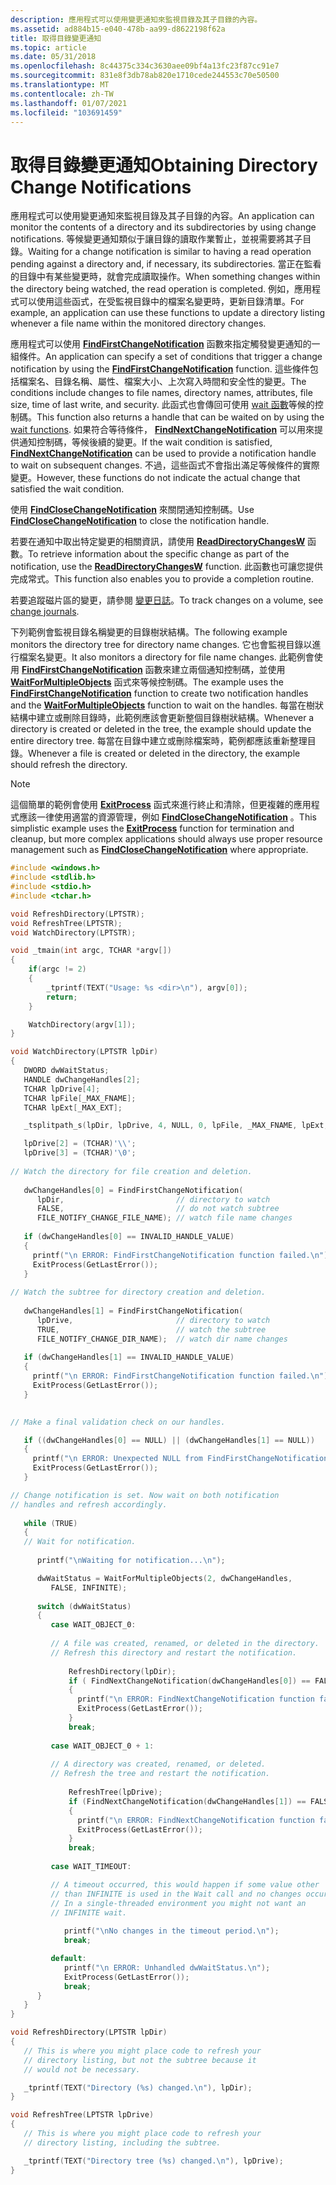 ```yaml
---
description: 應用程式可以使用變更通知來監視目錄及其子目錄的內容。
ms.assetid: ad884b15-e040-478b-aa99-d8622198f62a
title: 取得目錄變更通知
ms.topic: article
ms.date: 05/31/2018
ms.openlocfilehash: 8c44375c334c3630aee09bf4a13fc23f87cc91e7
ms.sourcegitcommit: 831e8f3db78ab820e1710cede244553c70e50500
ms.translationtype: MT
ms.contentlocale: zh-TW
ms.lasthandoff: 01/07/2021
ms.locfileid: "103691459"
---
```

# <a name="obtaining-directory-change-notifications"></a><span data-ttu-id="68b47-103">取得目錄變更通知</span><span class="sxs-lookup"><span data-stu-id="68b47-103">Obtaining Directory Change Notifications</span></span>

<span data-ttu-id="68b47-104">應用程式可以使用變更通知來監視目錄及其子目錄的內容。</span><span class="sxs-lookup"><span data-stu-id="68b47-104">An application can monitor the contents of a directory and its subdirectories by using change notifications.</span></span> <span data-ttu-id="68b47-105">等候變更通知類似于讓目錄的讀取作業暫止，並視需要將其子目錄。</span><span class="sxs-lookup"><span data-stu-id="68b47-105">Waiting for a change notification is similar to having a read operation pending against a directory and, if necessary, its subdirectories.</span></span> <span data-ttu-id="68b47-106">當正在監看的目錄中有某些變更時，就會完成讀取操作。</span><span class="sxs-lookup"><span data-stu-id="68b47-106">When something changes within the directory being watched, the read operation is completed.</span></span> <span data-ttu-id="68b47-107">例如，應用程式可以使用這些函式，在受監視目錄中的檔案名變更時，更新目錄清單。</span><span class="sxs-lookup"><span data-stu-id="68b47-107">For example, an application can use these functions to update a directory listing whenever a file name within the monitored directory changes.</span></span>

<span data-ttu-id="68b47-108">應用程式可以使用 [**FindFirstChangeNotification**](/windows/desktop/api/FileAPI/nf-fileapi-findfirstchangenotificationa) 函數來指定觸發變更通知的一組條件。</span><span class="sxs-lookup"><span data-stu-id="68b47-108">An application can specify a set of conditions that trigger a change notification by using the [**FindFirstChangeNotification**](/windows/desktop/api/FileAPI/nf-fileapi-findfirstchangenotificationa) function.</span></span> <span data-ttu-id="68b47-109">這些條件包括檔案名、目錄名稱、屬性、檔案大小、上次寫入時間和安全性的變更。</span><span class="sxs-lookup"><span data-stu-id="68b47-109">The conditions include changes to file names, directory names, attributes, file size, time of last write, and security.</span></span> <span data-ttu-id="68b47-110">此函式也會傳回可使用 [wait 函數](/windows/desktop/Sync/wait-functions)等候的控制碼。</span><span class="sxs-lookup"><span data-stu-id="68b47-110">This function also returns a handle that can be waited on by using the [wait functions](/windows/desktop/Sync/wait-functions).</span></span> <span data-ttu-id="68b47-111">如果符合等待條件， [**FindNextChangeNotification**](/windows/desktop/api/FileAPI/nf-fileapi-findnextchangenotification) 可以用來提供通知控制碼，等候後續的變更。</span><span class="sxs-lookup"><span data-stu-id="68b47-111">If the wait condition is satisfied, [**FindNextChangeNotification**](/windows/desktop/api/FileAPI/nf-fileapi-findnextchangenotification) can be used to provide a notification handle to wait on subsequent changes.</span></span> <span data-ttu-id="68b47-112">不過，這些函式不會指出滿足等候條件的實際變更。</span><span class="sxs-lookup"><span data-stu-id="68b47-112">However, these functions do not indicate the actual change that satisfied the wait condition.</span></span>

<span data-ttu-id="68b47-113">使用 [**FindCloseChangeNotification**](/windows/desktop/api/FileAPI/nf-fileapi-findclosechangenotification) 來關閉通知控制碼。</span><span class="sxs-lookup"><span data-stu-id="68b47-113">Use [**FindCloseChangeNotification**](/windows/desktop/api/FileAPI/nf-fileapi-findclosechangenotification) to close the notification handle.</span></span>

<span data-ttu-id="68b47-114">若要在通知中取出特定變更的相關資訊，請使用 [**ReadDirectoryChangesW**](/windows/desktop/api/WinBase/nf-winbase-readdirectorychangesw) 函數。</span><span class="sxs-lookup"><span data-stu-id="68b47-114">To retrieve information about the specific change as part of the notification, use the [**ReadDirectoryChangesW**](/windows/desktop/api/WinBase/nf-winbase-readdirectorychangesw) function.</span></span> <span data-ttu-id="68b47-115">此函數也可讓您提供完成常式。</span><span class="sxs-lookup"><span data-stu-id="68b47-115">This function also enables you to provide a completion routine.</span></span>

<span data-ttu-id="68b47-116">若要追蹤磁片區的變更，請參閱 [變更日誌](change-journals.md)。</span><span class="sxs-lookup"><span data-stu-id="68b47-116">To track changes on a volume, see [change journals](change-journals.md).</span></span>

<span data-ttu-id="68b47-117">下列範例會監視目錄名稱變更的目錄樹狀結構。</span><span class="sxs-lookup"><span data-stu-id="68b47-117">The following example monitors the directory tree for directory name changes.</span></span> <span data-ttu-id="68b47-118">它也會監視目錄以進行檔案名變更。</span><span class="sxs-lookup"><span data-stu-id="68b47-118">It also monitors a directory for file name changes.</span></span> <span data-ttu-id="68b47-119">此範例會使用 [**FindFirstChangeNotification**](/windows/desktop/api/FileAPI/nf-fileapi-findfirstchangenotificationa) 函數來建立兩個通知控制碼，並使用 [**WaitForMultipleObjects**](/windows/desktop/api/synchapi/nf-synchapi-waitformultipleobjects) 函式來等候控制碼。</span><span class="sxs-lookup"><span data-stu-id="68b47-119">The example uses the [**FindFirstChangeNotification**](/windows/desktop/api/FileAPI/nf-fileapi-findfirstchangenotificationa) function to create two notification handles and the [**WaitForMultipleObjects**](/windows/desktop/api/synchapi/nf-synchapi-waitformultipleobjects) function to wait on the handles.</span></span> <span data-ttu-id="68b47-120">每當在樹狀結構中建立或刪除目錄時，此範例應該會更新整個目錄樹狀結構。</span><span class="sxs-lookup"><span data-stu-id="68b47-120">Whenever a directory is created or deleted in the tree, the example should update the entire directory tree.</span></span> <span data-ttu-id="68b47-121">每當在目錄中建立或刪除檔案時，範例都應該重新整理目錄。</span><span class="sxs-lookup"><span data-stu-id="68b47-121">Whenever a file is created or deleted in the directory, the example should refresh the directory.</span></span>

> [!Note]
>
> <span data-ttu-id="68b47-122">這個簡單的範例會使用 [**ExitProcess**](/windows/desktop/api/processthreadsapi/nf-processthreadsapi-exitprocess) 函式來進行終止和清除，但更複雜的應用程式應該一律使用適當的資源管理，例如 [**FindCloseChangeNotification**](/windows/desktop/api/FileAPI/nf-fileapi-findclosechangenotification) 。</span><span class="sxs-lookup"><span data-stu-id="68b47-122">This simplistic example uses the [**ExitProcess**](/windows/desktop/api/processthreadsapi/nf-processthreadsapi-exitprocess) function for termination and cleanup, but more complex applications should always use proper resource management such as [**FindCloseChangeNotification**](/windows/desktop/api/FileAPI/nf-fileapi-findclosechangenotification) where appropriate.</span></span>

 


```C++
#include <windows.h>
#include <stdlib.h>
#include <stdio.h>
#include <tchar.h>

void RefreshDirectory(LPTSTR);
void RefreshTree(LPTSTR);
void WatchDirectory(LPTSTR);

void _tmain(int argc, TCHAR *argv[])
{
    if(argc != 2)
    {
        _tprintf(TEXT("Usage: %s <dir>\n"), argv[0]);
        return;
    }

    WatchDirectory(argv[1]);
}

void WatchDirectory(LPTSTR lpDir)
{
   DWORD dwWaitStatus; 
   HANDLE dwChangeHandles[2]; 
   TCHAR lpDrive[4];
   TCHAR lpFile[_MAX_FNAME];
   TCHAR lpExt[_MAX_EXT];

   _tsplitpath_s(lpDir, lpDrive, 4, NULL, 0, lpFile, _MAX_FNAME, lpExt, _MAX_EXT);

   lpDrive[2] = (TCHAR)'\\';
   lpDrive[3] = (TCHAR)'\0';
 
// Watch the directory for file creation and deletion. 
 
   dwChangeHandles[0] = FindFirstChangeNotification( 
      lpDir,                         // directory to watch 
      FALSE,                         // do not watch subtree 
      FILE_NOTIFY_CHANGE_FILE_NAME); // watch file name changes 
 
   if (dwChangeHandles[0] == INVALID_HANDLE_VALUE) 
   {
     printf("\n ERROR: FindFirstChangeNotification function failed.\n");
     ExitProcess(GetLastError()); 
   }
 
// Watch the subtree for directory creation and deletion. 
 
   dwChangeHandles[1] = FindFirstChangeNotification( 
      lpDrive,                       // directory to watch 
      TRUE,                          // watch the subtree 
      FILE_NOTIFY_CHANGE_DIR_NAME);  // watch dir name changes 
 
   if (dwChangeHandles[1] == INVALID_HANDLE_VALUE) 
   {
     printf("\n ERROR: FindFirstChangeNotification function failed.\n");
     ExitProcess(GetLastError()); 
   }
 

// Make a final validation check on our handles.

   if ((dwChangeHandles[0] == NULL) || (dwChangeHandles[1] == NULL))
   {
     printf("\n ERROR: Unexpected NULL from FindFirstChangeNotification.\n");
     ExitProcess(GetLastError()); 
   }

// Change notification is set. Now wait on both notification 
// handles and refresh accordingly. 
 
   while (TRUE) 
   { 
   // Wait for notification.
 
      printf("\nWaiting for notification...\n");

      dwWaitStatus = WaitForMultipleObjects(2, dwChangeHandles, 
         FALSE, INFINITE); 
 
      switch (dwWaitStatus) 
      { 
         case WAIT_OBJECT_0: 
 
         // A file was created, renamed, or deleted in the directory.
         // Refresh this directory and restart the notification.
 
             RefreshDirectory(lpDir); 
             if ( FindNextChangeNotification(dwChangeHandles[0]) == FALSE )
             {
               printf("\n ERROR: FindNextChangeNotification function failed.\n");
               ExitProcess(GetLastError()); 
             }
             break; 
 
         case WAIT_OBJECT_0 + 1: 
 
         // A directory was created, renamed, or deleted.
         // Refresh the tree and restart the notification.
 
             RefreshTree(lpDrive); 
             if (FindNextChangeNotification(dwChangeHandles[1]) == FALSE )
             {
               printf("\n ERROR: FindNextChangeNotification function failed.\n");
               ExitProcess(GetLastError()); 
             }
             break; 
 
         case WAIT_TIMEOUT:

         // A timeout occurred, this would happen if some value other 
         // than INFINITE is used in the Wait call and no changes occur.
         // In a single-threaded environment you might not want an
         // INFINITE wait.
 
            printf("\nNo changes in the timeout period.\n");
            break;

         default: 
            printf("\n ERROR: Unhandled dwWaitStatus.\n");
            ExitProcess(GetLastError());
            break;
      }
   }
}

void RefreshDirectory(LPTSTR lpDir)
{
   // This is where you might place code to refresh your
   // directory listing, but not the subtree because it
   // would not be necessary.

   _tprintf(TEXT("Directory (%s) changed.\n"), lpDir);
}

void RefreshTree(LPTSTR lpDrive)
{
   // This is where you might place code to refresh your
   // directory listing, including the subtree.

   _tprintf(TEXT("Directory tree (%s) changed.\n"), lpDrive);
}
```



 

 

